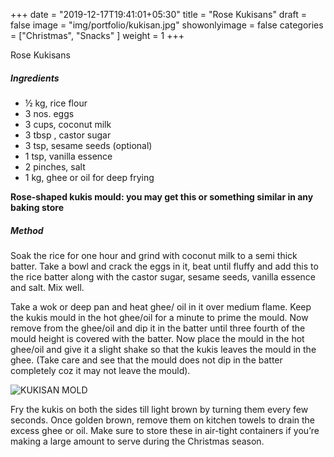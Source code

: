 +++
date = "2019-12-17T19:41:01+05:30"
title = "Rose Kukisans"
draft = false
image = "img/portfolio/kukisan.jpg"
showonlyimage = false
categories = ["Christmas", "Snacks" ] 
weight = 1
+++


Rose Kukisans
<!--more-->

##### Ingredients

*  ½ kg, rice flour
*  3 nos. eggs
*  3 cups, coconut milk
*  3 tbsp	, castor sugar
*  3 tsp, sesame seeds (optional)
*  1 tsp, vanilla essence		
*  2 pinches, salt
*  1 kg, ghee or oil for deep frying

**Rose-shaped kukis mould: you may get this or something similar in any baking store**

##### Method

Soak the rice for one hour and grind with coconut milk to a semi thick batter. Take a bowl and crack the eggs in it, beat until fluffy and add this to the rice batter along with the castor sugar, sesame seeds, vanilla essence and salt. Mix well.  

Take a wok or deep pan and heat ghee/ oil in it over medium flame. Keep the kukis mould in the hot ghee/oil for a minute to prime the mould.  Now remove from the ghee/oil and dip it in the batter until three fourth of the mould height is covered with the batter. Now place the mould in the hot ghee/oil and give it a slight shake so that the kukis leaves the mould in the ghee. (Take care and see that the mould does not dip in the batter completely coz it may not leave the mould).

![KUKISAN MOLD][1]

[1]: /img/kukisan1.jpg
Fry the kukis on both the sides till light brown by turning them every few seconds. Once golden brown, remove them on kitchen towels to drain the excess ghee or oil. Make sure to store these in air-tight containers if you’re making a large amount to serve during the Christmas season.
